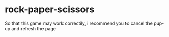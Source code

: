 # rock-paper-scissors

<p>So that this game may work correctily, i recommend you to cancel the pup-up and refresh the page</p>